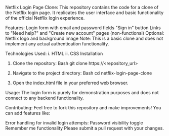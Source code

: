 Netflix Login Page Clone:
This repository contains the code for a clone of the Netflix login page. It replicates the user interface and basic functionality of the official Netflix login experience.

Features:
Login form with email and password fields
"Sign in" button
Links to "Need help?" and "Create new account" pages (non-functional)
Optional: Netflix logo and background image
Note: This is a basic clone and does not implement any actual authentication functionality.

Technologies Used:
i. HTML
ii. CSS
Installation
1. Clone the repository:
Bash
git clone https://<repository_url>

2. Navigate to the project directory:
Bash
cd netflix-login-page-clone

3. Open the index.html file in your preferred web browser.

Usage:
The login form is purely for demonstration purposes and does not connect to any backend functionality.

Contributing:
Feel free to fork this repository and make improvements! You can add features like:

Error handling for invalid login attempts:
Password visibility toggle
Remember me functionality
Please submit a pull request with your changes.   
